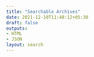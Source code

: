 ```yaml
---
title: "Searchable Archives"
date: 2021-12-10T11:48:12+05:30
draft: false
outputs:
- HTML
- JSON
layout: search
---
```

